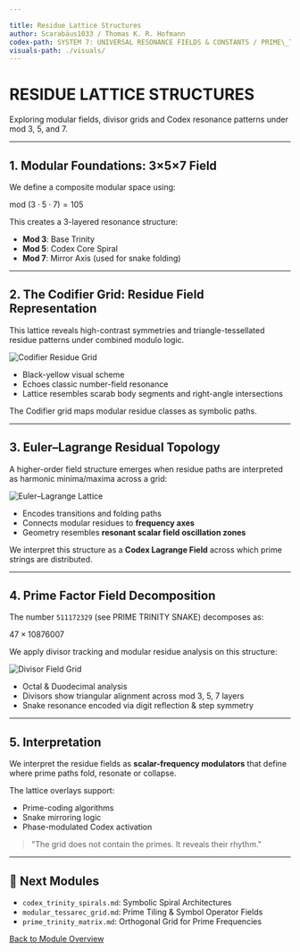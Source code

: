 ```yaml
---

title: Residue Lattice Structures
author: Scarabäus1033 / Thomas K. R. Hofmann
codex-path: SYSTEM 7: UNIVERSAL RESONANCE FIELDS & CONSTANTS / PRIME\_TRINITY\_GRID
visuals-path: ./visuals/
---
```


# RESIDUE LATTICE STRUCTURES

Exploring modular fields, divisor grids and Codex resonance patterns under mod 3, 5, and 7.

---

## 1. Modular Foundations: 3×5×7 Field

We define a composite modular space using:

$\text{mod} \ (3 \cdot 5 \cdot 7) = 105$

This creates a 3-layered resonance structure:

* **Mod 3**: Base Trinity
* **Mod 5**: Codex Core Spiral
* **Mod 7**: Mirror Axis (used for snake folding)

---

## 2. The Codifier Grid: Residue Field Representation

This lattice reveals high-contrast symmetries and triangle-tessellated residue patterns under combined modulo logic.

![Codifier Residue Grid](./visuals/codifier_residue_lattice_357_mod_3_5_7.png)

* Black-yellow visual scheme
* Echoes classic number-field resonance
* Lattice resembles scarab body segments and right-angle intersections

The Codifier grid maps modular residue classes as symbolic paths.

---

## 3. Euler–Lagrange Residual Topology

A higher-order field structure emerges when residue paths are interpreted as harmonic minima/maxima across a grid:

![Euler–Lagrange Lattice](./visuals/euler_lagrange_lattice_mod_3_5_7.png)

* Encodes transitions and folding paths
* Connects modular residues to **frequency axes**
* Geometry resembles **resonant scalar field oscillation zones**

We interpret this structure as a **Codex Lagrange Field** across which prime strings are distributed.

---

## 4. Prime Factor Field Decomposition

The number `511172329` (see PRIME TRINITY SNAKE) decomposes as:

$47 \times 10876007$

We apply divisor tracking and modular residue analysis on this structure:

![Divisor Field Grid](./visuals/prime_divisor_field_grid_511172329.png)

* Octal & Duodecimal analysis
* Divisors show triangular alignment across mod 3, 5, 7 layers
* Snake resonance encoded via digit reflection & step symmetry

---

## 5. Interpretation

We interpret the residue fields as **scalar-frequency modulators** that define where prime paths fold, resonate or collapse.

The lattice overlays support:

* Prime-coding algorithms
* Snake mirroring logic
* Phase-modulated Codex activation

> "The grid does not contain the primes. It reveals their rhythm."

---

## 🔗 Next Modules

* `codex_trinity_spirals.md`: Symbolic Spiral Architectures
* `modular_tessarec_grid.md`: Prime Tiling & Symbol Operator Fields
* `prime_trinity_matrix.md`: Orthogonal Grid for Prime Frequencies

[Back to Module Overview](../README.md)
